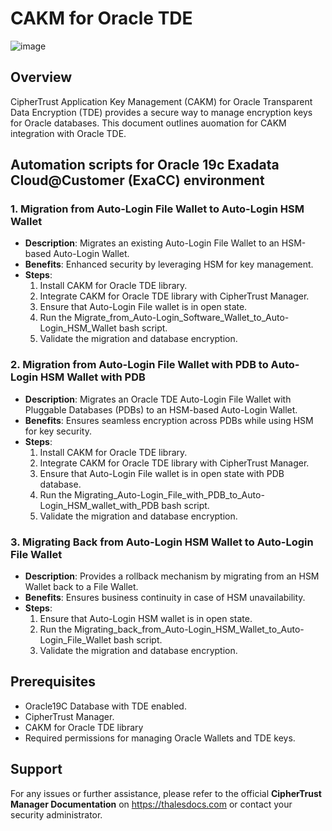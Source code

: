 # CAKM for Oracle TDE

![image](https://github.com/user-attachments/assets/b4d44877-442f-4d95-8eba-642867355029)


## Overview
CipherTrust Application Key Management (CAKM) for Oracle Transparent Data Encryption (TDE) provides a secure way to manage encryption keys for Oracle databases. This document outlines auomation for CAKM integration with Oracle TDE.

## Automation scripts for Oracle 19c Exadata Cloud@Customer (ExaCC) environment 

### 1. Migration from Auto-Login File Wallet to Auto-Login HSM Wallet
- **Description**: Migrates an existing Auto-Login File Wallet to an HSM-based Auto-Login Wallet.
- **Benefits**: Enhanced security by leveraging HSM for key management.
- **Steps**:
  1. Install CAKM for Oracle TDE library.
  2. Integrate CAKM for Oracle TDE library with CipherTrust Manager.
  3. Ensure that Auto-Login File wallet is in open state.
  4. Run the Migrate_from_Auto-Login_Software_Wallet_to_Auto-Login_HSM_Wallet bash script.
  5. Validate the migration and database encryption.

### 2. Migration from Auto-Login File Wallet with PDB to Auto-Login HSM Wallet with PDB
- **Description**: Migrates an Oracle TDE Auto-Login File Wallet with Pluggable Databases (PDBs) to an HSM-based Auto-Login Wallet.
- **Benefits**: Ensures seamless encryption across PDBs while using HSM for key security.
- **Steps**:
  1. Install CAKM for Oracle TDE library.
  2. Integrate CAKM for Oracle TDE library with CipherTrust Manager.
  3. Ensure that Auto-Login File wallet is in open state with PDB database.
  4. Run the Migrating_Auto-Login_File_with_PDB_to_Auto-Login_HSM_wallet_with_PDB bash script.
  5. Validate the migration and database encryption.

### 3. Migrating Back from Auto-Login HSM Wallet to Auto-Login File Wallet
- **Description**: Provides a rollback mechanism by migrating from an HSM Wallet back to a File Wallet.
- **Benefits**: Ensures business continuity in case of HSM unavailability.
- **Steps**:
  1. Ensure that Auto-Login HSM wallet is in open state.
  2. Run the Migrating_back_from_Auto-Login_HSM_Wallet_to_Auto-Login_File_Wallet bash script.
  3. Validate the migration and database encryption.

## Prerequisites
- Oracle19C Database with TDE enabled.
- CipherTrust Manager.
- CAKM for Oracle TDE library
- Required permissions for managing Oracle Wallets and TDE keys.

## Support
For any issues or further assistance, please refer to the official **CipherTrust Manager Documentation** on https://thalesdocs.com or contact your security administrator.

